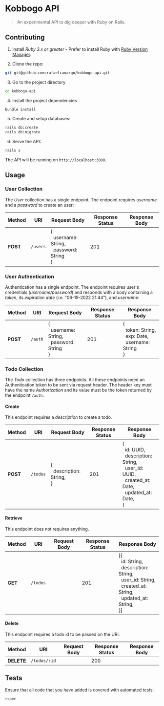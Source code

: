 # Kobbogo API
> An experimental API to dig deeper with Ruby on Rails.

## Contributing

1. Install *Ruby 3.x or greater* - Prefer to install Ruby with [Ruby Version Manager](https://rvm.io/).

2. Clone the repo:
``` bash
git git@github.com:rafaelcamargo/kobbogo-api.git
```

3. Go to the project directory
``` bash
cd kobbogo-api
```

4. Install the project dependencies
``` bash
bundle install
```

5. Create and setup databases:
``` bash
rails db:create
rails db:migrate
```

6. Serve the API:
``` bash
rails s
```

The API will be running on `http://localhost:3000`.

## Usage

### User Collection

The *User* collection has a single endpoint. The endpoint requires *username* and a *password* to create an user:

| Method | URI    | Request Body | Response Status | Response Body |
|--------|--------|--------------|-----------------|---------------|
| **POST**   | `/users` | {<br>&nbsp;&nbsp;username: String,<br>&nbsp;&nbsp;password: String<br>} | 201 | |

### User Authentication

Authentication has a single endpoint. The endpoint requires user's credentials (*username/password*) and responds with a body containing a *token*, its *expiration date* (i.e. "06-19-2022 21:44"), and *username*:

| Method | URI    | Request Body | Response Status | Response Body |
|--------|--------|--------------|-----------------|---------------|
| **POST**   | `/auth` | {<br>&nbsp;&nbsp;username: String,<br>&nbsp;&nbsp;password: String<br>} | 201 | {<br>&nbsp;&nbsp;token: String,<br>&nbsp;&nbsp;exp: Date,<br>&nbsp;&nbsp;username: String<br>} |

### Todo Collection

The *Todo* collection has three endpoints. All these endpoints need an Authentication token to be sent via request header. The header key must have the name *Authorization* and its value must be the token returned by the endpoint `/auth`.

#### Create

This endpoint requires a *description* to create a todo.

| Method | URI    | Request Body | Response Status | Response Body |
|--------|--------|--------------|-----------------|---------------|
| **POST**   | `/todos` | {<br>&nbsp;&nbsp;description: String,<br>} | 201 | {<br>&nbsp;&nbsp;id: UUID,<br>&nbsp;&nbsp;description: String,<br>&nbsp;&nbsp;user_id: UUID,<br>&nbsp;&nbsp;created_at: Date,<br>&nbsp;&nbsp;updated_at: Date,<br>} |

#### Retrieve

This endpoint does not requires anything.

| Method | URI    | Request Body | Response Status | Response Body |
|--------|--------|--------------|-----------------|---------------|
| **GET**   | `/todos` |  | 201 | [{<br>&nbsp;&nbsp;id: String,<br>&nbsp;&nbsp;description: String,<br>&nbsp;&nbsp;user_id: String,<br>&nbsp;&nbsp;created_at: String,<br>&nbsp;&nbsp;updated_at: String,<br>}] |

#### Delete

This endpoint requires a todo id to be passed on the URI.

| Method | URI    | Request Body | Response Status | Response Body |
|--------|--------|--------------|-----------------|---------------|
| **DELETE**   | `/todos/:id` |  | 200 | |

## Tests

Ensure that all code that you have added is covered with automated tests:
``` bash
rspec
```
